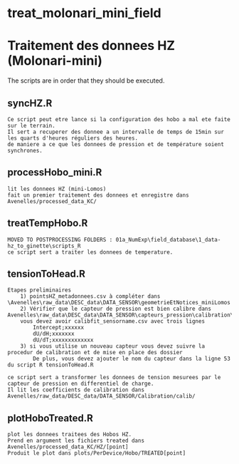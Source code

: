 # treat_molonari_mini_field
Traitement des donnees HZ (Molonari-mini)
========================

The scripts are in order that they should be executed.

syncHZ.R
-
	Ce script peut etre lance si la configuration des hobo a mal ete faite sur le terrain.
	Il sert a recuperer des donnee a un intervalle de temps de 15min sur les quarts d'heures réguliers des heures.
	de maniere a ce que les donnees de pression et de température soient synchrones.

processHobo_mini.R
-
	lit les donnees HZ (mini-Lomos)
	fait un premier traitement des donnees et enregistre dans Avenelles/processed_data_KC/

treatTempHobo.R
-
	MOVED TO POSTPROCESSING FOLDERS : 01a_NumExp\field_database\1_data-hz_to_ginette\scripts_R
	ce script sert a traiter les donnees de temperature.

tensionToHead.R
-
	Etapes preliminaires
		1) pointsHZ_metadonnees.csv à compléter dans \Avenelles\raw_data\DESC_data\DATA_SENSOR\geometrieEtNotices_miniLomos
		2) Vérifier que le capteur de pression est bien calibre dans Avenelles\raw_data\DESC_data\DATA_SENSOR\capteurs_pression\calibration\calib
		vous devez avoir calibfit_sensorname.csv avec trois lignes 
			Intercept;xxxxxx
			dU/dH;xxxxxxx
			dU/dT;xxxxxxxxxxxxx
		3) si vous utilise un nouveau capteur vous devez suivre la procedur de calibration et de mise en place des dossier
			De plus, vous devez ajouter le nom du capteur dans la ligne 53 du script R tensionToHead.R
	
	ce script sert a transformer les donnees de tension mesurees par le capteur de pression en differentiel de charge.
	Il lit les coefficients de calibration dans Avenelles/raw_data/DESC_data/DATA_SENSOR/Calibration/calib/

plotHoboTreated.R
-

	plot les donnees traitees des Hobos HZ.
	Prend en argument les fichiers treated dans Avenelles/processed_data_KC/HZ/[point]
	Produit le plot dans plots/PerDevice/Hobo/TREATED[point]
